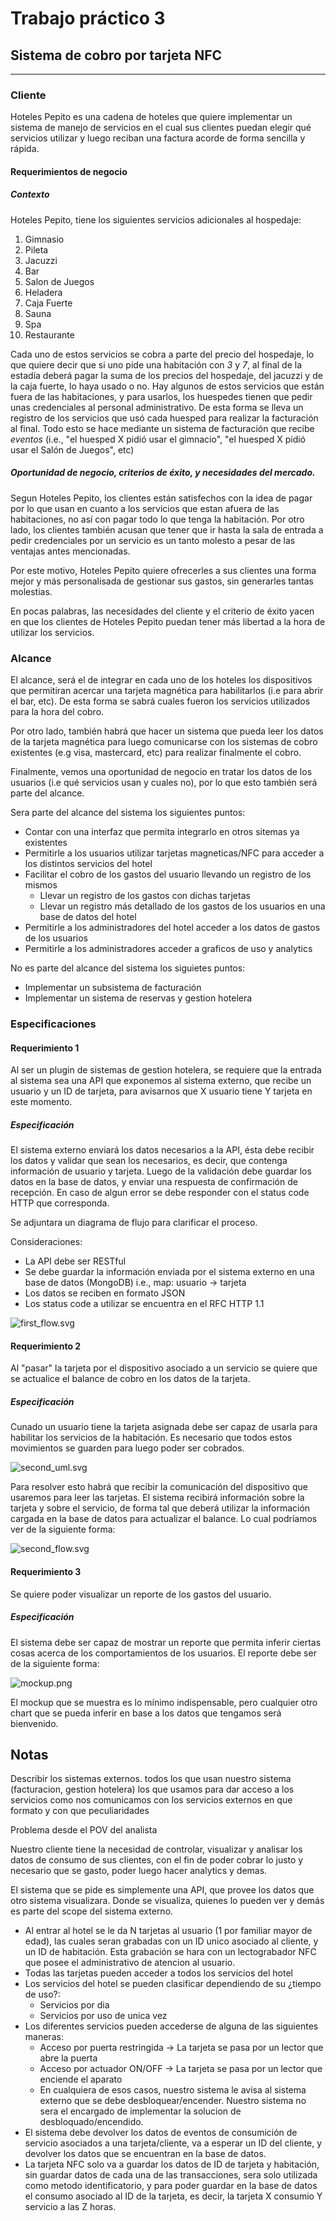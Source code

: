 # Trabajo práctico 3

## Sistema de cobro por tarjeta NFC
--------
### Cliente

Hoteles Pepito es una cadena de hoteles que quiere implementar un sistema de manejo de servicios en el cual sus clientes puedan elegir qué servicios utilizar y luego reciban una factura acorde de forma sencilla y rápida. 

#### Requerimientos de negocio

##### Contexto

Hoteles Pepito, tiene los siguientes servicios adicionales al hospedaje:

1) Gimnasio
2) Pileta
3) Jacuzzi
4) Bar
5) Salon de Juegos
6) Heladera
7) Caja Fuerte
8) Sauna
9) Spa
10) Restaurante

Cada uno de estos servicios se cobra a parte del precio del hospedaje, lo que quiere decir que si uno pide una habitación con _3_ y _7_, al final de la estadía deberá pagar la suma de los precios del hospedaje, del jacuzzi y de la caja fuerte, lo haya usado o no. Hay algunos de estos servicios que están fuera de las habitaciones, y para usarlos, los huespedes tienen que pedir unas credenciales al personal administrativo. De esta forma se lleva un registro de los servicios que usó cada huesped para realizar la facturación al final. Todo esto se hace mediante un sistema de facturación que recibe _eventos_ (i.e., "el huesped X pidió usar el gimnacio", "el huesped X pidió usar el Salón de Juegos", etc)

##### Oportunidad de negocio, criterios de éxito, y necesidades del mercado.

Segun Hoteles Pepito, los clientes están satisfechos con la idea de pagar por lo que usan en cuanto a los servicios que estan afuera de las habitaciones, no así con pagar todo lo que tenga la habitación. Por otro lado, los clientes también acusan que tener que ir hasta la sala de entrada a pedir credenciales por un servicio es un tanto molesto a pesar de las ventajas antes mencionadas.

Por este motivo, Hoteles Pepito quiere ofrecerles a sus clientes una forma mejor y más personalisada de gestionar sus gastos, sin generarles tantas molestias.

En pocas palabras, las necesidades del cliente y el criterio de éxito yacen en que los clientes de Hoteles Pepito puedan tener más libertad a la hora de utilizar los servicios.

### Alcance

El alcance, será el de integrar en cada uno de los hoteles los dispositivos que permitiran acercar una tarjeta magnética para habilitarlos (i.e para abrir el bar, etc). De esta forma se sabrá cuales fueron los servicios utilizados para la hora del cobro.

Por otro lado, también habrá que hacer un sistema que pueda leer los datos de la tarjeta magnética para luego comunicarse con los sistemas de cobro existentes (e.g visa, mastercard, etc) para realizar finalmente el cobro.

Finalmente, vemos una oportunidad de negocio en tratar los datos de los usuarios (i.e qué servicios usan y cuales no), por lo que esto también será parte del alcance.


Sera parte del alcance del sistema los siguientes puntos:

* Contar con una interfaz que permita integrarlo en otros sitemas ya existentes
* Permitirle a los usuarios utilizar tarjetas magneticas/NFC para acceder a los distintos servicios del hotel
* Facilitar el cobro de los gastos del usuario llevando un registro de los mismos
  * Llevar un registro de los gastos con dichas tarjetas
  * Llevar un registro más detallado de los gastos de los usuarios en una base de datos del hotel
* Permitirle a los administradores del hotel acceder a los datos de gastos de los usuarios
* Permitirle a los administradores acceder a graficos de uso y analytics

No es parte del alcance del sistema los siguietes puntos:

* Implementar un subsistema de facturación
* Implementar un sistema de reservas y gestion hotelera

### Especificaciones

#### Requerimiento 1

Al ser un plugin de sistemas de gestion hotelera, se requiere que la entrada al sistema sea una API que exponemos al sistema externo, que recibe un usuario y un ID de tarjeta, para avisarnos que X usuario tiene Y tarjeta en este momento.

##### Especificación

El sistema externo enviará los datos necesarios a la API, ésta debe recibir los datos y validar que sean los necesarios, es decir, que contenga información de usuario y tarjeta.
Luego de la validación debe guardar los datos en la base de datos, y enviar una respuesta de confirmación de recepción.
En caso de algun error se debe responder con el status code HTTP que corresponda.

Se adjuntara un diagrama de flujo para clarificar el proceso.

Consideraciones:
* La API debe ser RESTful
* Se debe guardar la información enviada por el sistema externo en una base de datos (MongoDB) i.e., map: usuario -> tarjeta
* Los datos se reciben en formato JSON
* Los status code a utilizar se encuentra en el RFC HTTP 1.1

![first_flow.svg](first_flow.svg)

#### Requerimiento 2

Al "pasar" la tarjeta por el dispositivo asociado a un servicio se quiere que se actualice el balance de cobro en los datos de la tarjeta.

##### Especificación

Cunado un usuario tiene la tarjeta asignada debe ser capaz de usarla para habilitar los servicios de la habitación. Es necesario que todos estos movimientos se guarden para luego poder ser cobrados.

![second_uml.svg](second_uml.svg)

Para resolver esto habrá que recibir la comunicación del dispositivo que usaremos para leer las tarjetas.
El sistema recibirá información sobre la tarjeta y sobre el servicio, de forma tal que deberá utilizar la información cargada en la base de datos para actualizar el balance. Lo cual podríamos ver de la siguiente forma:

![second_flow.svg](second_flow.svg)

#### Requerimiento 3

Se quiere poder visualizar un reporte de los gastos del usuario.

##### Especificación

El sistema debe ser capaz de mostrar un reporte que permita inferir ciertas cosas acerca de los comportamientos de los usuarios. El reporte debe ser de la siguiente forma:

![mockup.png](mockup.png)

El mockup que se muestra es lo mínimo indispensable, pero cualquier otro chart que se pueda inferir en base a los datos que tengamos será bienvenido.


## Notas

Describir los sistemas externos. todos
los que usan nuestro sistema (facturacion, gestion hotelera)
los que usamos para dar acceso a los servicios
como nos comunicamos con los servicios externos
en que formato y con que peculiaridades

Problema desde el POV del analista

Nuestro cliente tiene la necesidad de controlar, visualizar y analisar los datos de consumo de sus clientes, con el fin de poder cobrar lo justo y necesario que se gasto, poder luego hacer analytics y demas.

El sistema que se pide es simplemente una API, que provee los datos que otro sistema visualizara. Donde se visualiza, quienes lo pueden ver y demás es parte del scope del sistema externo.

* Al entrar al hotel se le da N tarjetas al usuario (1 por familiar mayor de edad), las cuales seran grabadas con un ID unico asociado al cliente, y un ID de habitación. Esta grabación se hara con un lectograbador NFC que posee el administrativo de atencion al usuario.
* Todas las tarjetas pueden acceder a todos los servicios del hotel
* Los servicios del hotel se pueden clasificar dependiendo de su ¿tiempo de uso?:
  * Servicios por dia
  * Servicios por uso de unica vez
* Los diferentes servicios pueden accederse de alguna de las siguientes maneras:
  * Acceso por puerta restringida -> La tarjeta se pasa por un lector que abre la puerta
  * Acceso por actuador ON/OFF -> La tarjeta se pasa por un lector que enciende el aparato
  * En cualquiera de esos casos, nuestro sistema le avisa al sistema externo que se debe desbloquear/encender. Nuestro sistema no sera el encargado de implementar la solucion de desbloquado/encendido.
* El sistema debe devolver los datos de eventos de consumición de servicio asociados a una tarjeta/cliente, va a esperar un ID del cliente, y devolver los datos que se encuentran en la base de datos.
* La tarjeta NFC solo va a guardar los datos de ID de tarjeta y habitación, sin guardar datos de cada una de las transacciones, sera solo utilizada como metodo identificatorio, y para poder guardar en la base de datos el consumo asociado al ID de la tarjeta, es decir, la tarjeta X consumio Y servicio a las Z horas.
 
